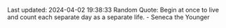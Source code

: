 Last updated: 2024-04-02 19:38:33
Random Quote: Begin at once to live and count each separate day as a separate life. - Seneca the Younger